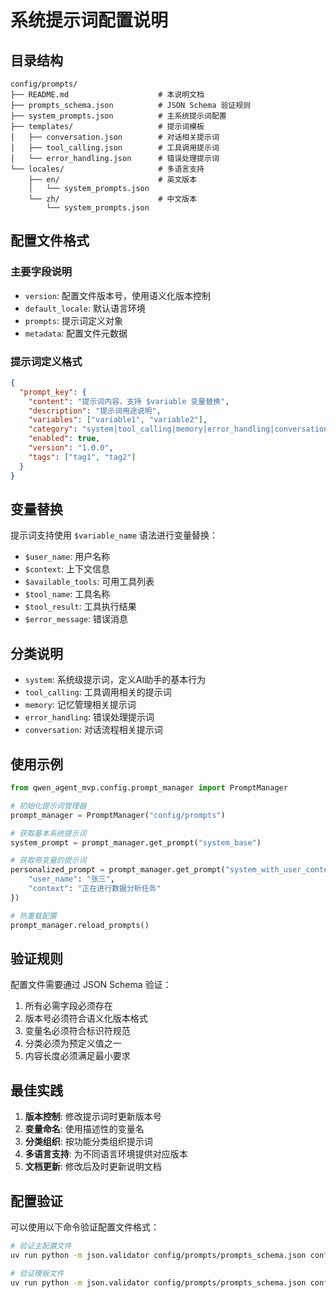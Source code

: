 # 系统提示词配置说明

## 目录结构

```
config/prompts/
├── README.md                    # 本说明文档
├── prompts_schema.json          # JSON Schema 验证规则
├── system_prompts.json          # 主系统提示词配置
├── templates/                   # 提示词模板
│   ├── conversation.json        # 对话相关提示词
│   ├── tool_calling.json        # 工具调用提示词
│   └── error_handling.json      # 错误处理提示词
└── locales/                     # 多语言支持
    ├── en/                      # 英文版本
    │   └── system_prompts.json
    └── zh/                      # 中文版本
        └── system_prompts.json
```

## 配置文件格式

### 主要字段说明

- `version`: 配置文件版本号，使用语义化版本控制
- `default_locale`: 默认语言环境
- `prompts`: 提示词定义对象
- `metadata`: 配置文件元数据

### 提示词定义格式

```json
{
  "prompt_key": {
    "content": "提示词内容，支持 $variable 变量替换",
    "description": "提示词用途说明",
    "variables": ["variable1", "variable2"],
    "category": "system|tool_calling|memory|error_handling|conversation",
    "enabled": true,
    "version": "1.0.0",
    "tags": ["tag1", "tag2"]
  }
}
```

## 变量替换

提示词支持使用 `$variable_name` 语法进行变量替换：

- `$user_name`: 用户名称
- `$context`: 上下文信息
- `$available_tools`: 可用工具列表
- `$tool_name`: 工具名称
- `$tool_result`: 工具执行结果
- `$error_message`: 错误消息

## 分类说明

- `system`: 系统级提示词，定义AI助手的基本行为
- `tool_calling`: 工具调用相关的提示词
- `memory`: 记忆管理相关提示词
- `error_handling`: 错误处理提示词
- `conversation`: 对话流程相关提示词

## 使用示例

```python
from qwen_agent_mvp.config.prompt_manager import PromptManager

# 初始化提示词管理器
prompt_manager = PromptManager("config/prompts")

# 获取基本系统提示词
system_prompt = prompt_manager.get_prompt("system_base")

# 获取带变量的提示词
personalized_prompt = prompt_manager.get_prompt("system_with_user_context", {
    "user_name": "张三",
    "context": "正在进行数据分析任务"
})

# 热重载配置
prompt_manager.reload_prompts()
```

## 验证规则

配置文件需要通过 JSON Schema 验证：

1. 所有必需字段必须存在
2. 版本号必须符合语义化版本格式
3. 变量名必须符合标识符规范
4. 分类必须为预定义值之一
5. 内容长度必须满足最小要求

## 最佳实践

1. **版本控制**: 修改提示词时更新版本号
2. **变量命名**: 使用描述性的变量名
3. **分类组织**: 按功能分类组织提示词
4. **多语言支持**: 为不同语言环境提供对应版本
5. **文档更新**: 修改后及时更新说明文档

## 配置验证

可以使用以下命令验证配置文件格式：

```bash
# 验证主配置文件
uv run python -m json.validator config/prompts/prompts_schema.json config/prompts/system_prompts.json

# 验证模板文件
uv run python -m json.validator config/prompts/prompts_schema.json config/prompts/templates/conversation.json
``` 